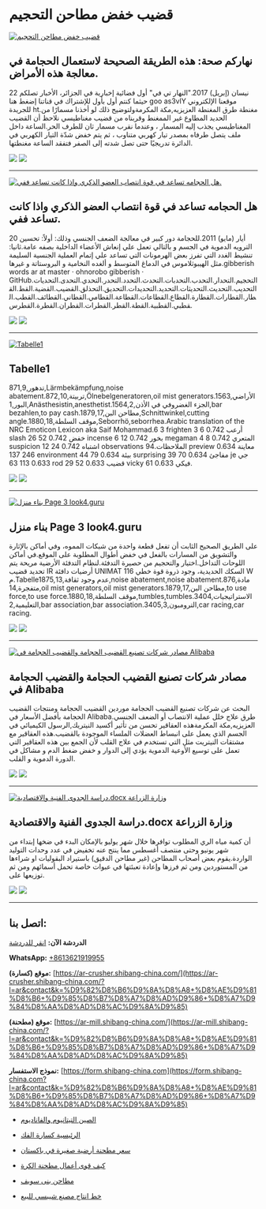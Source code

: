 # قضيب خفض مطاحن التحجيم

<a href="https://swt.shibang-china.com/?l=ar&img&k=%D9%82%D8%B6%D9%8A%D8%A8+%D8%AE%D9%81%D8%B6+%D9%85%D8%B7%D8%A7%D8%AD%D9%86+%D8%A7%D9%84%D8%AA%D8%AD%D8%AC%D9%8A%D9%85" target="_blank">![قضيب خفض مطاحن التحجيم](http://static.shibang-china.com/all-800x300/984.jpg)</a>

## نهاركم صحة: هذه الطريقة الصحيحة لاستعمال الحجامة في معالجة هذه الأمراض.
22 نيسان (إبريل) 2017.&quot;النهار تي في&quot; أول فضائية إخبارية في الجزائر، الأخبار تصلكم حيثما كنتم أول بأول للإشتراك في قناتنا إضغط هنا goo as3vlY موقعنا الإلكتروني للجريدة ht.مغنطة طرق المغنطة  العزيزيه,مكة المكرمةولتوضيح ذلك لو أخذنا مسمارًا من الحديد المطاوع غير الممغنط وقربناه من قضيب مغناطيسي نلاحظ أن القضيب المغناطيسي يجذب إليه المسمار ، وعندما نقرب مسمار ثان للطرف الحر.الساعة داخل ملف يتصل طرفاه بمصدر تيار كهربي متناوب ، ثم يتم خفض شدّة التيار الكهربي في الدائرة تدريجيًا حتى تصل شدته إلى الصفر فتفقد الساعة مغنطتها.


<a href="https://whatsapp.shibangsoft.com/WhatsApp.php" target="_blank" title="WhatsApp">![](http://static.shibang-china.com/icon/whatsapp.png)</a> <a href="https://swt.shibang-china.com/?l=ar&icon&k=%D9%82%D8%B6%D9%8A%D8%A8+%D8%AE%D9%81%D8%B6+%D9%85%D8%B7%D8%A7%D8%AD%D9%86+%D8%A7%D9%84%D8%AA%D8%AD%D8%AC%D9%8A%D9%85" target="_blank">![](http://static.shibang-china.com/icon/chat-ar.png)</a>

---

<a href="https://swt.shibang-china.com/?l=ar&img&k=%D9%82%D8%B6%D9%8A%D8%A8+%D8%AE%D9%81%D8%B6+%D9%85%D8%B7%D8%A7%D8%AD%D9%86+%D8%A7%D9%84%D8%AA%D8%AD%D8%AC%D9%8A%D9%85" target="_blank">![هل الحجامه تساعد في قوة انتصاب العضو الذكري واذا كانت تساعد ففي.](http://static.shibang-china.com/all-800x300/1352.jpg)</a>

## هل الحجامه تساعد في قوة انتصاب العضو الذكري واذا كانت تساعد ففي.
20 أيار (مايو) 2011.للحجامة دور كبير في معالجة الضعف الجنسي وذلك: أولاً: تحسين الترويه الدموية في الجسم و بالتالي تعمل علي إنعاش الأعضاء الداخلية بصفه عامة.ثانيا: تنشيط الغدد التي تفرز بعض الهرمونات التي تساعد علي إتمام العملية الجنسية السليمة مثل الهيبوثلاموس في الدماغ المتوسط و ألغده النخامية و البروستاتة و غيرها.gibberish words ar at master · ohnorobo gibberish · GitHubالتحجيم.التحدار.التحدب.التحدبات.التحدث.التحدد.التحدر.التحدي.التحدى.التحديات.التحديب.التحديث.التحديثات.التحديد.التحديدات.التحديق.التحذلق.القضيب.القضية.القط.القطار.القطارات.القطارة.القطاع.القطاعات.القطاعة.القطامي.القطاني.القطائف.القطب.القطبي.القطبية.القطة.القطر.القطرات.القطران.القطرة.القطرس.


<a href="https://whatsapp.shibangsoft.com/WhatsApp.php" target="_blank" title="WhatsApp">![](http://static.shibang-china.com/icon/whatsapp.png)</a> <a href="https://swt.shibang-china.com/?l=ar&icon&k=%D9%82%D8%B6%D9%8A%D8%A8+%D8%AE%D9%81%D8%B6+%D9%85%D8%B7%D8%A7%D8%AD%D9%86+%D8%A7%D9%84%D8%AA%D8%AD%D8%AC%D9%8A%D9%85" target="_blank">![](http://static.shibang-china.com/icon/chat-ar.png)</a>

---

<a href="https://swt.shibang-china.com/?l=ar&img&k=%D9%82%D8%B6%D9%8A%D8%A8+%D8%AE%D9%81%D8%B6+%D9%85%D8%B7%D8%A7%D8%AD%D9%86+%D8%A7%D9%84%D8%AA%D8%AD%D8%AC%D9%8A%D9%85" target="_blank">![Tabelle1](http://static.shibang-china.com/all-800x300/458.jpg)</a>

## Tabelle1
871,تدهور,9,Lärmbekämpfung,noise abatement.872,تربيتة,10,Ölnebelgeneratoren,oil mist generators.1563,الأراضي البور,1,Anästhesistin,anesthetist.1564,الجزء الغضروفي في الأذن,2,bar bezahlen,to pay cash.1879,مطاحن البن,17,Schnittwinkel,cutting angle.1880,موقف السلطة,18,Seborrhö,seborrhea.Arabic translation of the NRC Emoticon Lexicon aka Saif Mohammad.6 3 frighten أرعب 0.742 6 3 slash خفض 0.742 52 26 incense بخور 0.742 12 6 megaman المتعري 0.742 8 4 suspicion اشتباه 0.742 24 12 observations الملاحظات.94 preview معاينة 0.634 246 137 environment بيئة 0.634 79 44 surprising مفاجئ 0.634 70 39 je جي 0.633 113 63 rod قضيب 0.633 52 29 vicky فيكي 0.633 61.


<a href="https://whatsapp.shibangsoft.com/WhatsApp.php" target="_blank" title="WhatsApp">![](http://static.shibang-china.com/icon/whatsapp.png)</a> <a href="https://swt.shibang-china.com/?l=ar&icon&k=%D9%82%D8%B6%D9%8A%D8%A8+%D8%AE%D9%81%D8%B6+%D9%85%D8%B7%D8%A7%D8%AD%D9%86+%D8%A7%D9%84%D8%AA%D8%AD%D8%AC%D9%8A%D9%85" target="_blank">![](http://static.shibang-china.com/icon/chat-ar.png)</a>

---

<a href="https://swt.shibang-china.com/?l=ar&img&k=%D9%82%D8%B6%D9%8A%D8%A8+%D8%AE%D9%81%D8%B6+%D9%85%D8%B7%D8%A7%D8%AD%D9%86+%D8%A7%D9%84%D8%AA%D8%AD%D8%AC%D9%8A%D9%85" target="_blank">![بناء منزل Page 3 look4.guru](http://static.shibang-china.com/all-800x300/494.jpg)</a>

## بناء منزل Page 3 look4.guru
على الطريق الصحيح الثابت أن تفعل قطعة واحدة من شبكات المموه، وفي أماكن بالإثارة والتشويق من المسارات بالفعل في خفض أطوال المطلوبة على الموقع.في أماكن اللوحات التداخل.اختيار والتحجيم من حصيرة التدفئة.لنظام التدفئة الأرضية مريحة يتم تحديد قضيب IR أرضيات دافئة UNIMAT السكك الحديدية، وجود ذروة قوة خطي 116 W م.Tabelle1875,عدم وجود ثقافة,13,noise abatement,noise abatement.876,مادة متفجرة,14,oil mist generators,oil mist generators.1879,مطاحن البن,17,to use force,to use force.1880,موقف السلطة,18,tumbles,tumbles.3404,الاستراتيجيات التعليمية,2,bar association,bar association.3405,الترومبون,3,car racing,car racing.


<a href="https://whatsapp.shibangsoft.com/WhatsApp.php" target="_blank" title="WhatsApp">![](http://static.shibang-china.com/icon/whatsapp.png)</a> <a href="https://swt.shibang-china.com/?l=ar&icon&k=%D9%82%D8%B6%D9%8A%D8%A8+%D8%AE%D9%81%D8%B6+%D9%85%D8%B7%D8%A7%D8%AD%D9%86+%D8%A7%D9%84%D8%AA%D8%AD%D8%AC%D9%8A%D9%85" target="_blank">![](http://static.shibang-china.com/icon/chat-ar.png)</a>

---

<a href="https://swt.shibang-china.com/?l=ar&img&k=%D9%82%D8%B6%D9%8A%D8%A8+%D8%AE%D9%81%D8%B6+%D9%85%D8%B7%D8%A7%D8%AD%D9%86+%D8%A7%D9%84%D8%AA%D8%AD%D8%AC%D9%8A%D9%85" target="_blank">![مصادر شركات تصنيع القضيب الحجامة والقضيب الحجامة في Alibaba](http://static.shibang-china.com/all-800x300/1277.jpg)</a>

## مصادر شركات تصنيع القضيب الحجامة والقضيب الحجامة في Alibaba
البحث عن شركات تصنيع القضيب الحجامة موردين القضيب الحجامة ومنتجات القضيب الحجامة بأفضل الأسعار في Alibaba.طرق علاج خلل عملية الانتصاب أو الضعف الجنسي  العزيزيه,مكة المكرمةهذه العقاقير تحسن من تأثير أكسيد النيتريك,الرسول الكيميائي في الجسم الذي يعمل على انبساط العضلات الملساء الموجودة بالقضيب.هذه العقاقير مع مشتقات النيتريت مثل التي تستخدم في علاج القلب لأن الجمع بين هذه العقاقير التي تعمل على توسيع الأوعية الدموية يؤدي إلى الدوار و خفض ضغط الدم و مشاكل في الدورة الدموية و القلب.


<a href="https://whatsapp.shibangsoft.com/WhatsApp.php" target="_blank" title="WhatsApp">![](http://static.shibang-china.com/icon/whatsapp.png)</a> <a href="https://swt.shibang-china.com/?l=ar&icon&k=%D9%82%D8%B6%D9%8A%D8%A8+%D8%AE%D9%81%D8%B6+%D9%85%D8%B7%D8%A7%D8%AD%D9%86+%D8%A7%D9%84%D8%AA%D8%AD%D8%AC%D9%8A%D9%85" target="_blank">![](http://static.shibang-china.com/icon/chat-ar.png)</a>

---

<a href="https://swt.shibang-china.com/?l=ar&img&k=%D9%82%D8%B6%D9%8A%D8%A8+%D8%AE%D9%81%D8%B6+%D9%85%D8%B7%D8%A7%D8%AD%D9%86+%D8%A7%D9%84%D8%AA%D8%AD%D8%AC%D9%8A%D9%85" target="_blank">![دراسة الجدوى الفنية والاقتصادية.docx وزارة الزراعة](http://static.shibang-china.com/all-800x300/323.jpg)</a>

## دراسة الجدوى الفنية والاقتصادية.docx وزارة الزراعة
أن كمية مياه الري المطلوب توافرها خلال شهر يوليو بالإمكان البدء في ضخها إبتداء من شهر يونيو وحتى منتصف أغسطس مما ينتج عنه تخفيض في عدد وحدات التوليد الواردة.يقوم بعض أصحاب المطاحن (غير مطاحن الدقيق) باستيراد البقوليات او شراءها من المستوردين ومن ثم فرزها وإعادة تعبئتها في عبوات خاصة تحمل أسمائهم ومن ثم توزيعها على.

<a href="https://whatsapp.shibangsoft.com/WhatsApp.php" target="_blank" title="WhatsApp">![](http://static.shibang-china.com/icon/whatsapp.png)</a> <a href="https://swt.shibang-china.com/?l=ar&icon&k=%D9%82%D8%B6%D9%8A%D8%A8+%D8%AE%D9%81%D8%B6+%D9%85%D8%B7%D8%A7%D8%AD%D9%86+%D8%A7%D9%84%D8%AA%D8%AD%D8%AC%D9%8A%D9%85" target="_blank">![](http://static.shibang-china.com/icon/chat-ar.png)</a>

---
## اتصل بنا:

**الدردشة الآن:** [انقر للدردشة](https://swt.shibang-china.com?l=ar&contact&k=%D9%82%D8%B6%D9%8A%D8%A8+%D8%AE%D9%81%D8%B6+%D9%85%D8%B7%D8%A7%D8%AD%D9%86+%D8%A7%D9%84%D8%AA%D8%AD%D8%AC%D9%8A%D9%85)

**WhatsApp:**  [+8613621919955](https://whatsapp.shibangsoft.com/WhatsApp.php)

**موقع (كسارة):** [https://ar-crusher.shibang-china.com/](https://ar-crusher.shibang-china.com/?l=ar&contact&k=%D9%82%D8%B6%D9%8A%D8%A8+%D8%AE%D9%81%D8%B6+%D9%85%D8%B7%D8%A7%D8%AD%D9%86+%D8%A7%D9%84%D8%AA%D8%AD%D8%AC%D9%8A%D9%85)

**موقع (مطحنة):** [https://ar-mill.shibang-china.com/](https://ar-mill.shibang-china.com/?l=ar&contact&k=%D9%82%D8%B6%D9%8A%D8%A8+%D8%AE%D9%81%D8%B6+%D9%85%D8%B7%D8%A7%D8%AD%D9%86+%D8%A7%D9%84%D8%AA%D8%AD%D8%AC%D9%8A%D9%85)

**نموذج الاستفسار:** [https://form.shibang-china.com](https://form.shibang-china.com?l=ar&contact&k=%D9%82%D8%B6%D9%8A%D8%A8+%D8%AE%D9%81%D8%B6+%D9%85%D8%B7%D8%A7%D8%AD%D9%86+%D8%A7%D9%84%D8%AA%D8%AD%D8%AC%D9%8A%D9%85)

* [الصين التيتانيوم والفاناديوم](../24/%D8%A7%D9%84%D8%B5%D9%8A%D9%86%20%D8%A7%D9%84%D8%AA%D9%8A%D8%AA%D8%A7%D9%86%D9%8A%D9%88%D9%85%20%D9%88%D8%A7%D9%84%D9%81%D8%A7%D9%86%D8%A7%D8%AF%D9%8A%D9%88%D9%85.md)

* [الرئيسية كسارة الفك](../21/%D8%A7%D9%84%D8%B1%D8%A6%D9%8A%D8%B3%D9%8A%D8%A9%20%D9%83%D8%B3%D8%A7%D8%B1%D8%A9%20%D8%A7%D9%84%D9%81%D9%83.md)

* [سعر مطحنة أرضية صغيرة في باكستان](../22/%D8%B3%D8%B9%D8%B1%20%D9%85%D8%B7%D8%AD%D9%86%D8%A9%20%D8%A3%D8%B1%D8%B6%D9%8A%D8%A9%20%D8%B5%D8%BA%D9%8A%D8%B1%D8%A9%20%D9%81%D9%8A%20%D8%A8%D8%A7%D9%83%D8%B3%D8%AA%D8%A7%D9%86.md)

* [كيف قوى أعمال مطحنة الكرة](../23/%D9%83%D9%8A%D9%81%20%D9%82%D9%88%D9%89%20%D8%A3%D8%B9%D9%85%D8%A7%D9%84%20%D9%85%D8%B7%D8%AD%D9%86%D8%A9%20%D8%A7%D9%84%D9%83%D8%B1%D8%A9.md)

* [مطاحن بنى سويف](../21/%D9%85%D8%B7%D8%A7%D8%AD%D9%86%20%D8%A8%D9%86%D9%89%20%D8%B3%D9%88%D9%8A%D9%81.md)

* [خط انتاج مصنع شيبسي للبيع](../21/%D8%AE%D8%B7%20%D8%A7%D9%86%D8%AA%D8%A7%D8%AC%20%D9%85%D8%B5%D9%86%D8%B9%20%D8%B4%D9%8A%D8%A8%D8%B3%D9%8A%20%D9%84%D9%84%D8%A8%D9%8A%D8%B9.md)